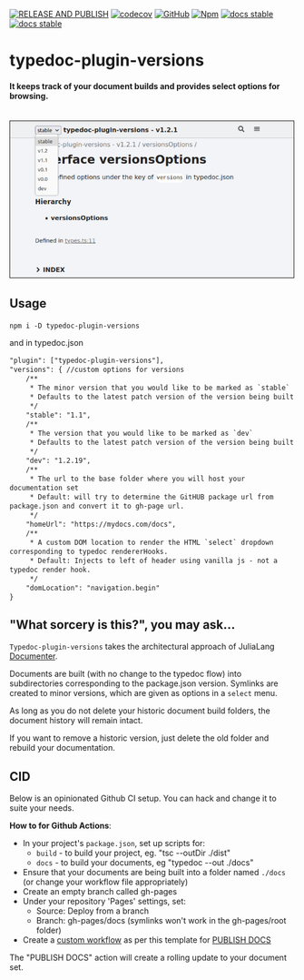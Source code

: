 [![RELEASE AND PUBLISH](https://github.com/citkane/typedoc-plugin-versions/actions/workflows/release.yml/badge.svg)](https://github.com/citkane/typedoc-plugin-versions/actions/workflows/release.yml)
[![codecov](https://codecov.io/gh/citkane/typedoc-plugin-versions/branch/main/graph/badge.svg?token=5DDL83JO0R)](https://codecov.io/gh/citkane/typedoc-plugin-versions)
[![GitHub](https://badgen.net/badge/icon/github?icon=github&label)](https://github.com/citkane/typedoc-plugin-versions)
[![Npm](https://badgen.net/badge/icon/npm?icon=npm&label)](https://npmjs.com/package/typedoc-plugin-versions)
[![docs stable](https://img.shields.io/badge/docs-stable-teal.svg)](https://citkane.github.io/typedoc-plugin-versions/stable)
[![docs stable](https://img.shields.io/badge/docs-dev-teal.svg)](https://citkane.github.io/typedoc-plugin-versions/dev)


# typedoc-plugin-versions
#### It keeps track of your document builds and provides select options for browsing.  
<br />
<img src="./media/Screenshot.jpg" width="500px" height="auto" border="1px solid light-grey" />
<br />

## Usage
```
npm i -D typedoc-plugin-versions
```
and in typedoc.json
```jsonc
"plugin": ["typedoc-plugin-versions"],
"versions": { //custom options for versions
	/**
	 * The minor version that you would like to be marked as `stable`  
	 * Defaults to the latest patch version of the version being built
	 */
	"stable": "1.1",
	/**
	 * The version that you would like to be marked as `dev`  
	 * Defaults to the latest patch version of the version being built
	 */
	"dev": "1.2.19",
	/**
	 * The url to the base folder where you will host your documentation set  
	 * Default: will try to determine the GitHUB package url from package.json and convert it to gh-page url.
	 */
	"homeUrl": "https://mydocs.com/docs",
	/**
	 * A custom DOM location to render the HTML `select` dropdown corresponding to typedoc rendererHooks.  
	 * Default: Injects to left of header using vanilla js - not a typedoc render hook.
	 */
	"domLocation": "navigation.begin"
}
```

## "What sorcery is this?", you may ask...
`Typedoc-plugin-versions` takes the architectural approach of JuliaLang [Documenter](https://juliadocs.github.io/Documenter.jl/stable/).

Documents are built (with no change to the typedoc flow) into subdirectories corresponding to the package.json version. Symlinks are created to minor versions, which are given as options in a `select` menu.

As long as you do not delete your historic document build folders, the document history will remain intact.

If you want to remove a historic version, just delete the old folder and rebuild your documentation.

## CID
Below is an opinionated Github CI setup. You can hack and change it to suite your needs.


**How to for Github Actions**:
- In your project's `package.json`, set up scripts for:
  - `build` - to build your project, eg. "tsc --outDir ./dist"
  - `docs` - to build your documents, eg "typedoc --out ./docs"
- Ensure that your documents are being built into a folder named `./docs` (or change your workflow file appropriately)
- Create an empty branch called gh-pages
- Under your repository 'Pages' settings, set:
  - Source: Deploy from a branch
  - Branch: gh-pages/docs (symlinks won't work in the gh-pages/root folder)
- Create a [custom workflow](https://docs.github.com/en/actions/quickstart) as per this template for [PUBLISH DOCS](https://github.com/citkane/typedoc-plugin-versions/blob/main/.github/workflows/docs.yml)

The "PUBLISH DOCS" action will create a rolling update to your document set.